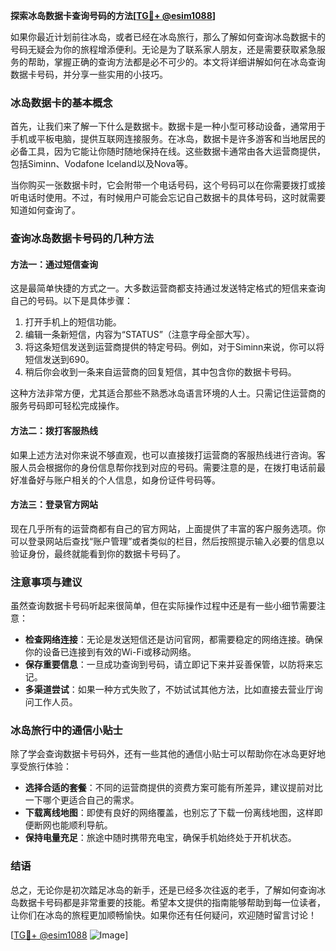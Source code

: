**探索冰岛数据卡查询号码的方法[[TG💪+ @esim1088](https://t.me/s/esim1088)]**

如果你最近计划前往冰岛，或者已经在冰岛旅行，那么了解如何查询冰岛数据卡的号码无疑会为你的旅程增添便利。无论是为了联系家人朋友，还是需要获取紧急服务的帮助，掌握正确的查询方法都是必不可少的。本文将详细讲解如何在冰岛查询数据卡号码，并分享一些实用的小技巧。

### 冰岛数据卡的基本概念

首先，让我们来了解一下什么是数据卡。数据卡是一种小型可移动设备，通常用于手机或平板电脑，提供互联网连接服务。在冰岛，数据卡是许多游客和当地居民的必备工具，因为它能让你随时随地保持在线。这些数据卡通常由各大运营商提供，包括Siminn、Vodafone Iceland以及Nova等。

当你购买一张数据卡时，它会附带一个电话号码，这个号码可以在你需要拨打或接听电话时使用。不过，有时候用户可能会忘记自己数据卡的具体号码，这时就需要知道如何查询了。

### 查询冰岛数据卡号码的几种方法

#### 方法一：通过短信查询

这是最简单快捷的方式之一。大多数运营商都支持通过发送特定格式的短信来查询自己的号码。以下是具体步骤：

1. 打开手机上的短信功能。
2. 编辑一条新短信，内容为“STATUS”（注意字母全部大写）。
3. 将这条短信发送到运营商提供的特定号码。例如，对于Siminn来说，你可以将短信发送到690。
4. 稍后你会收到一条来自运营商的回复短信，其中包含你的数据卡号码。

这种方法非常方便，尤其适合那些不熟悉冰岛语言环境的人士。只需记住运营商的服务号码即可轻松完成操作。

#### 方法二：拨打客服热线

如果上述方法对你来说不够直观，也可以直接拨打运营商的客服热线进行咨询。客服人员会根据你的身份信息帮你找到对应的号码。需要注意的是，在拨打电话前最好准备好与账户相关的个人信息，如身份证件号码等。

#### 方法三：登录官方网站

现在几乎所有的运营商都有自己的官方网站，上面提供了丰富的客户服务选项。你可以登录网站后查找“账户管理”或者类似的栏目，然后按照提示输入必要的信息以验证身份，最终就能看到你的数据卡号码了。

### 注意事项与建议

虽然查询数据卡号码听起来很简单，但在实际操作过程中还是有一些小细节需要注意：

- **检查网络连接**：无论是发送短信还是访问官网，都需要稳定的网络连接。确保你的设备已连接到有效的Wi-Fi或移动网络。
- **保存重要信息**：一旦成功查询到号码，请立即记下来并妥善保管，以防将来忘记。
- **多渠道尝试**：如果一种方式失败了，不妨试试其他方法，比如直接去营业厅询问工作人员。

### 冰岛旅行中的通信小贴士

除了学会查询数据卡号码外，还有一些其他的通信小贴士可以帮助你在冰岛更好地享受旅行体验：

- **选择合适的套餐**：不同的运营商提供的资费方案可能有所差异，建议提前对比一下哪个更适合自己的需求。
- **下载离线地图**：即使有良好的网络覆盖，也别忘了下载一份离线地图，这样即便断网也能顺利导航。
- **保持电量充足**：旅途中随时携带充电宝，确保手机始终处于开机状态。

### 结语

总之，无论你是初次踏足冰岛的新手，还是已经多次往返的老手，了解如何查询冰岛数据卡号码都是非常重要的技能。希望本文提供的指南能够帮助到每一位读者，让你们在冰岛的旅程更加顺畅愉快。如果你还有任何疑问，欢迎随时留言讨论！

[[TG💪+ @esim1088](https://t.me/s/esim1088) ![Image](https://i.postimg.cc/4NQfJmqS/Snipaste-2025-05-13-00-14-12.png)]